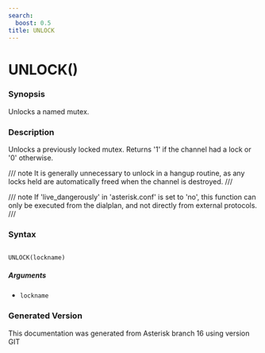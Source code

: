 ```yaml
---
search:
  boost: 0.5
title: UNLOCK
---
```


# UNLOCK()

### Synopsis

Unlocks a named mutex.

### Description

Unlocks a previously locked mutex. Returns '1' if the channel had a lock or '0' otherwise.<br>


/// note
It is generally unnecessary to unlock in a hangup routine, as any locks held are automatically freed when the channel is destroyed.
///


/// note
If 'live\_dangerously' in 'asterisk.conf' is set to 'no', this function can only be executed from the dialplan, and not directly from external protocols.
///


### Syntax


```

UNLOCK(lockname)
```
##### Arguments


* `lockname`


### Generated Version

This documentation was generated from Asterisk branch 16 using version GIT 